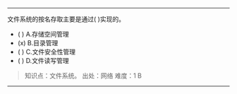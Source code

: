 ---
文件系统的按名存取主要是通过( )实现的。
- ( ) A.存储空间管理 
- (x) B.目录管理 
- ( ) C.文件安全性管理 
- ( ) D.文件读写管理

> 知识点：文件系统。
> 出处：网络
> 难度：1
> B

---
